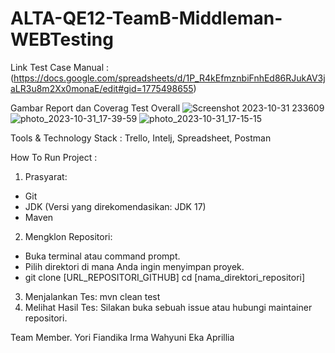 # ALTA-QE12-TeamB-Middleman-WEBTesting #

Link Test Case Manual : (https://docs.google.com/spreadsheets/d/1P_R4kEfmznbiFnhEd86RJukAV3jaLR3u8m2Xx0monaE/edit#gid=1775498655)

Gambar Report dan Coverag Test Overall
![Screenshot 2023-10-31 233609](https://github.com/yorigustama/ALTA-QE12-TeamB-Middleman-APITesting/assets/50369208/3087ccd7-1052-4462-8302-69464b9e85b0)
![photo_2023-10-31_17-39-59](https://github.com/yorigustama/ALTA-QE12-TeamB-Middleman-APITesting/assets/50369208/1c051a35-07a1-4693-bf9d-f52fbd285936)
![photo_2023-10-31_17-15-15](https://github.com/yorigustama/ALTA-QE12-TeamB-Middleman-APITesting/assets/50369208/5b46bc72-c9a6-440e-8157-3b72c3fdf663)




Tools & Technology Stack : Trello, Intelj, Spreadsheet, Postman 

How To Run Project :

1. Prasyarat:
* Git
* JDK (Versi yang direkomendasikan: JDK 17)
* Maven
2. Mengklon Repositori:
* Buka terminal atau command prompt.
* Pilih direktori di mana Anda ingin menyimpan proyek.
* git clone [URL_REPOSITORI_GITHUB] cd [nama_direktori_repositori]
3. Menjalankan Tes: mvn clean test
4. Melihat Hasil Tes: Silakan buka sebuah issue atau hubungi maintainer repositori.

Team Member.
Yori Fiandika
Irma Wahyuni
Eka Aprillia
